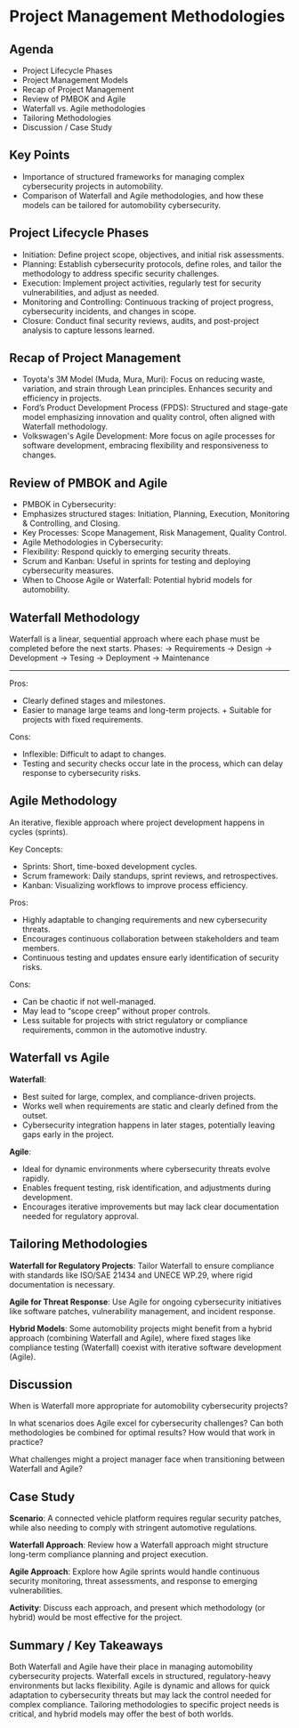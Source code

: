 # Project Management Methodologies

## Agenda
+ Project Lifecycle Phases
+ Project Management Models
+ Recap of Project Management
+ Review of PMBOK and Agile
+ Waterfall vs. Agile methodologies
+ Tailoring Methodologies
+ Discussion / Case Study

## Key Points
+ Importance of structured frameworks for managing complex cybersecurity projects in automobility.
+ Comparison of Waterfall and Agile methodologies, and how these models can be tailored for automobility cybersecurity.


## Project Lifecycle Phases
+ Initiation: Define project scope, objectives, and initial risk assessments.
+ Planning: Establish cybersecurity protocols, define roles, and tailor the
methodology to address specific security challenges.
+ Execution: Implement project activities, regularly test for security vulnerabilities, and adjust as needed.
+ Monitoring and Controlling: Continuous tracking of project progress, cybersecurity incidents, and changes in scope.
+ Closure: Conduct final security reviews, audits, and post-project analysis to capture lessons learned.

## Recap of Project Management
+ Toyota's 3M Model (Muda, Mura, Muri): Focus on reducing waste, variation, and strain through Lean principles. Enhances security and efficiency in projects.
+ Ford’s Product Development Process (FPDS): Structured and stage-gate model emphasizing innovation and quality control, often aligned with Waterfall methodology.
+ Volkswagen's Agile Development: More focus on agile processes for software development, embracing flexibility and responsiveness to changes.


## Review of PMBOK and Agile
+ PMBOK in Cybersecurity:
+ Emphasizes structured stages: Initiation, Planning, Execution,
Monitoring & Controlling, and Closing.
+ Key Processes: Scope Management, Risk Management, Quality Control.
+ Agile Methodologies in Cybersecurity:
+ Flexibility: Respond quickly to emerging security threats.
+ Scrum and Kanban: Useful in sprints for testing and deploying cybersecurity measures.
+ When to Choose Agile or Waterfall: Potential hybrid models for automobility.

## Waterfall Methodology

Waterfall is a linear, sequential approach where each phase must be completed before the next starts.
Phases: → Requirements
            → Design
                → Development 
                    → Tesing
                        → Deployment
                            → Maintenance

---
Pros:
+ Clearly defined stages and milestones.
+ Easier to manage large teams and long-term projects. + Suitable for projects with fixed requirements.


Cons:
+ Inflexible: Difficult to adapt to changes.
+ Testing and security checks occur late in the process, which can delay response to cybersecurity risks.


## Agile Methodology
An iterative, flexible approach where project development happens in cycles (sprints).

Key Concepts:
+ Sprints: Short, time-boxed development cycles.
+ Scrum framework: Daily standups, sprint reviews, and retrospectives.
+ Kanban: Visualizing workflows to improve process efficiency.

Pros:
+ Highly adaptable to changing requirements and new cybersecurity threats.
+ Encourages continuous collaboration between stakeholders and team members.
+ Continuous testing and updates ensure early identification of security risks.


Cons:
+ Can be chaotic if not well-managed.
+ May lead to “scope creep” without proper controls.
+ Less suitable for projects with strict regulatory or compliance requirements, common in the automotive industry.

## Waterfall vs Agile
**Waterfall**:
+ Best suited for large, complex, and compliance-driven projects.
+ Works well when requirements are static and clearly defined from the outset.
+ Cybersecurity integration happens in later stages, potentially leaving gaps early in the project.

**Agile**:
+ Ideal for dynamic environments where cybersecurity threats evolve rapidly.
+ Enables frequent testing, risk identification, and adjustments during development.
+ Encourages iterative improvements but may lack clear documentation needed for regulatory approval.

## Tailoring Methodologies
**Waterfall for Regulatory Projects**: Tailor Waterfall to ensure compliance with standards like ISO/SAE 21434 and UNECE WP.29, where rigid documentation is necessary.

**Agile for Threat Response**: Use Agile for ongoing cybersecurity initiatives like software patches, vulnerability management, and incident response.

**Hybrid Models**: Some automobility projects might benefit from a hybrid approach (combining Waterfall and Agile), where fixed stages like compliance testing (Waterfall) coexist with iterative software development (Agile).

## Discussion
When is Waterfall more appropriate for automobility cybersecurity projects?

In what scenarios does Agile excel for cybersecurity challenges?
Can both methodologies be combined for optimal results? How would that work in practice?

What challenges might a project manager face when transitioning between Waterfall and Agile?

## Case Study
**Scenario**: A connected vehicle platform requires regular security patches, while also needing to comply with stringent automotive regulations.

**Waterfall Approach**: Review how a Waterfall approach might structure long-term compliance planning and project execution.

**Agile Approach**: Explore how Agile sprints would handle continuous security monitoring, threat assessments, and response to emerging vulnerabilities.

**Activity**: Discuss each approach, and present which methodology (or hybrid) would be most effective for the project.

## Summary / Key Takeaways
Both Waterfall and Agile have their place in managing automobility cybersecurity projects.
Waterfall excels in structured, regulatory-heavy environments but lacks flexibility.
Agile is dynamic and allows for quick adaptation to cybersecurity threats but may lack the control needed for complex compliance.
Tailoring methodologies to specific project needs is critical, and hybrid models may offer the best of both worlds.


